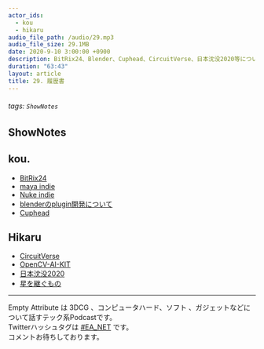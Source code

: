 ```yaml
---
actor_ids:
  - kou
  - hikaru
audio_file_path: /audio/29.mp3
audio_file_size: 29.1MB
date: 2020-9-10 3:00:00 +0900
description: BitRix24、Blender、Cuphead、CircuitVerse、日本沈没2020等について話しました。
duration: "63:43"
layout: article
title: 29. 履歴書
---
```

###### tags: `ShowNotes`

## ShowNotes
## kou.
- [BitRix24](https://www.bitrix24.jp/)
- [maya indie](https://indiegamesjp.dev/?p=1952)
- [Nuke indie](https://www.foundry.com/products/nuke/nuke-indie)
- [blenderのplugin開発について](https:// "title")
- [Cuphead](https://ec.nintendo.com/JP/ja/titles/70010000016331)

## Hikaru
- [CircuitVerse](https://circuitverse.org/)
- [OpenCV-AI-KIT](https://www.kickstarter.com/projects/opencv/opencv-ai-kit)
- [日本沈没2020](https://japansinks2020.com/)
- [星を継ぐもの](https://www.amazon.co.jp/dp/448866301X/)

---

Empty Attribute は 3DCG 、コンピュータハード、ソフト 、ガジェットなどについて話すテック系Podcastです。  
Twitterハッシュタグは [#EA_NET](https://twitter.com/intent/tweet?hashtags=EA_Net) です。  
コメントお待ちしております。
